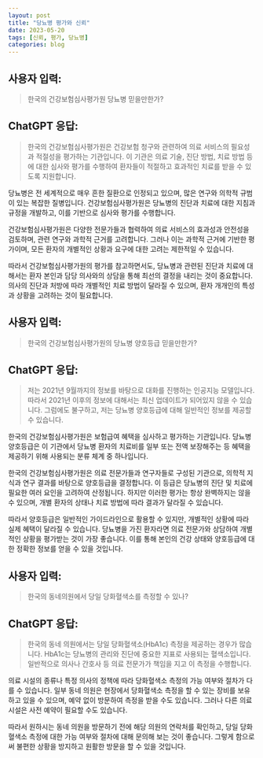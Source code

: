 ```yaml
---
layout: post
title: "당뇨병 평가와 신뢰"
date: 2023-05-20
tags: [신뢰, 평가, 당뇨병]
categories: blog
---
```


## 사용자 입력:
> 한국의 건강보험심사평가원 당뇨병 믿을만한가?

## ChatGPT 응답:
> 한국의 건강보험심사평가원은 건강보험 청구와 관련하여 의료 서비스의 필요성과 적절성을 평가하는 기관입니다. 이 기관은 의료 기술, 진단 방법, 치료 방법 등에 대한 심사와 평가를 수행하여 환자들이 적절하고 효과적인 치료를 받을 수 있도록 지원합니다.

당뇨병은 전 세계적으로 매우 흔한 질환으로 인정되고 있으며, 많은 연구와 의학적 규범이 있는 복잡한 질병입니다. 건강보험심사평가원은 당뇨병의 진단과 치료에 대한 지침과 규정을 개발하고, 이를 기반으로 심사와 평가를 수행합니다.

건강보험심사평가원은 다양한 전문가들과 협력하여 의료 서비스의 효과성과 안전성을 검토하며, 관련 연구와 과학적 근거를 고려합니다. 그러나 이는 과학적 근거에 기반한 평가이며, 모든 환자의 개별적인 상황과 요구에 대한 고려는 제한적일 수 있습니다.

따라서 건강보험심사평가원의 평가를 참고하면서도, 당뇨병과 관련된 진단과 치료에 대해서는 환자 본인과 담당 의사와의 상담을 통해 최선의 결정을 내리는 것이 중요합니다. 의사의 진단과 처방에 따라 개별적인 치료 방법이 달라질 수 있으며, 환자 개개인의 특성과 상황을 고려하는 것이 필요합니다.

## 사용자 입력:
> 한국의 건강보험심사평가원의 당뇨병 양호등급 믿을만한가?

## ChatGPT 응답:
> 저는 2021년 9월까지의 정보를 바탕으로 대화를 진행하는 인공지능 모델입니다. 따라서 2021년 이후의 정보에 대해서는 최신 업데이트가 되어있지 않을 수 있습니다. 그럼에도 불구하고, 저는 당뇨병 양호등급에 대해 일반적인 정보를 제공할 수 있습니다.

한국의 건강보험심사평가원은 보험급여 혜택을 심사하고 평가하는 기관입니다. 당뇨병 양호등급은 이 기관에서 당뇨병 환자의 치료비를 일부 또는 전액 보장해주는 등 혜택을 제공하기 위해 사용되는 분류 체계 중 하나입니다.

한국의 건강보험심사평가원은 의료 전문가들과 연구자들로 구성된 기관으로, 의학적 지식과 연구 결과를 바탕으로 양호등급을 결정합니다. 이 등급은 당뇨병의 진단 및 치료에 필요한 여러 요인을 고려하여 산정됩니다. 하지만 이러한 평가는 항상 완벽하지는 않을 수 있으며, 개별 환자의 상태나 치료 방법에 따라 결과가 달라질 수 있습니다.

따라서 양호등급은 일반적인 가이드라인으로 활용할 수 있지만, 개별적인 상황에 따라 실제 혜택이 달라질 수 있습니다. 당뇨병을 가진 환자라면 의료 전문가와 상담하여 개별적인 상황을 평가받는 것이 가장 좋습니다. 이를 통해 본인의 건강 상태와 양호등급에 대한 정확한 정보를 얻을 수 있을 것입니다.

## 사용자 입력:
> 한국의 동네의원에서 당일 당화혈색소를 측정할 수 있나?

## ChatGPT 응답:
> 한국의 동네 의원에서는 당일 당화혈색소(HbA1c) 측정을 제공하는 경우가 많습니다. HbA1c는 당뇨병의 관리와 진단에 중요한 지표로 사용되는 혈색소입니다. 일반적으로 의사나 간호사 등 의료 전문가가 책임을 지고 이 측정을 수행합니다.

의료 시설의 종류나 특정 의사의 정책에 따라 당화혈색소 측정의 가능 여부와 절차가 다를 수 있습니다. 일부 동네 의원은 현장에서 당화혈색소 측정을 할 수 있는 장비를 보유하고 있을 수 있으며, 예약 없이 방문하여 측정을 받을 수도 있습니다. 그러나 다른 의료 시설은 사전 예약이 필요할 수도 있습니다.

따라서 원하시는 동네 의원을 방문하기 전에 해당 의원의 연락처를 확인하고, 당일 당화혈색소 측정에 대한 가능 여부와 절차에 대해 문의해 보는 것이 좋습니다. 그렇게 함으로써 불편한 상황을 방지하고 원활한 방문을 할 수 있을 것입니다.

